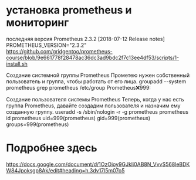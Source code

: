 # установка prometheus и мониторинг
последняя версия Prometheus 2.3.2  [2018-07-12 Release notes]
PROMETHEUS_VERSION="2.3.2"
https://github.com/gridgentoo/prometheus-course/blob/9e661778f28478ac36dc3ad9bdc2f7c13ee4df53/scripts/1-install.sh

Создание  системной группы Prometheus
Прометею нужен собственный пользователь и группа, чтобы работать от его лица.
groupadd --system prometheus
grep prometheus /etc/group
Prometheus:x:999:

Создание пользователя системы Prometheus
Теперь, когда у нас есть группа Prometheus, давайте создадим пользователя и назначим ему созданную группу.
useradd -s /sbin/nologin -r -g prometheus prometheus
id prometheus
uid=999(prometheus) gid=999(prometheus) groups=999(prometheus)

# Подробнее здесь
https://docs.google.com/document/d/1OzOioy9GJkli0AB8N_VvvS568leBDKW84Jpoksgp8Ak/edit#heading=h.3dv17l5m07o5
